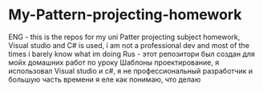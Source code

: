 # My-Pattern-projecting-homework
ENG - this is the repos for my uni Patter projecting subject homework, Visual studio and C# is used, i am not a professional dev and most of the times i barely know what im doing
Rus - этот репозитори был создан для мойх домашних работ по уроку Шаблоны проектирование, я использовал Visual studio и c#, я не профессиональный разработчик и большую часть времени я еле как понимаю, что делаю
